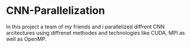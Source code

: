 # CNN-Parallelization
In this project a team of my friends and i parallelized diffrent CNN arcitectures using diffrenet methodes and technologies like CUDA, MPI as well as OpenMP.
